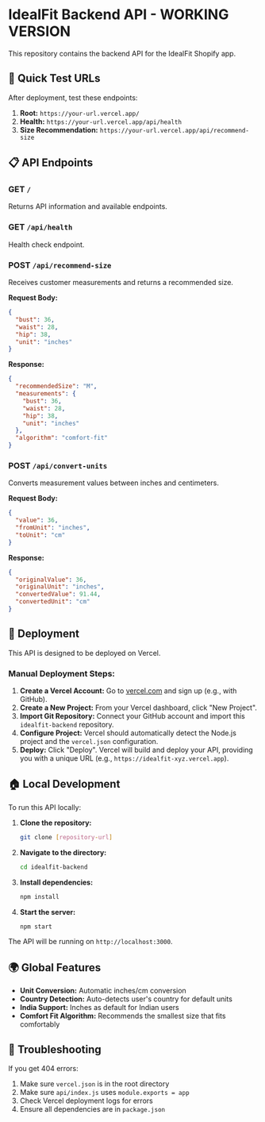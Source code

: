 # IdealFit Backend API - WORKING VERSION

This repository contains the backend API for the IdealFit Shopify app.

## 🚀 Quick Test URLs

After deployment, test these endpoints:

1. **Root:** `https://your-url.vercel.app/`
2. **Health:** `https://your-url.vercel.app/api/health`
3. **Size Recommendation:** `https://your-url.vercel.app/api/recommend-size`

## 📋 API Endpoints

### GET `/`
Returns API information and available endpoints.

### GET `/api/health`
Health check endpoint.

### POST `/api/recommend-size`
Receives customer measurements and returns a recommended size.

**Request Body:**
```json
{
  "bust": 36,
  "waist": 28,
  "hip": 38,
  "unit": "inches"
}
```

**Response:**
```json
{
  "recommendedSize": "M",
  "measurements": {
    "bust": 36,
    "waist": 28,
    "hip": 38,
    "unit": "inches"
  },
  "algorithm": "comfort-fit"
}
```

### POST `/api/convert-units`
Converts measurement values between inches and centimeters.

**Request Body:**
```json
{
  "value": 36,
  "fromUnit": "inches",
  "toUnit": "cm"
}
```

**Response:**
```json
{
  "originalValue": 36,
  "originalUnit": "inches",
  "convertedValue": 91.44,
  "convertedUnit": "cm"
}
```

## 🔧 Deployment

This API is designed to be deployed on Vercel.

### Manual Deployment Steps:

1. **Create a Vercel Account:** Go to [vercel.com](https://vercel.com) and sign up (e.g., with GitHub).
2. **Create a New Project:** From your Vercel dashboard, click "New Project".
3. **Import Git Repository:** Connect your GitHub account and import this `idealfit-backend` repository.
4. **Configure Project:** Vercel should automatically detect the Node.js project and the `vercel.json` configuration.
5. **Deploy:** Click "Deploy". Vercel will build and deploy your API, providing you with a unique URL (e.g., `https://idealfit-xyz.vercel.app`).

## 🏠 Local Development

To run this API locally:

1. **Clone the repository:**
   ```bash
   git clone [repository-url]
   ```

2. **Navigate to the directory:**
   ```bash
   cd idealfit-backend
   ```

3. **Install dependencies:**
   ```bash
   npm install
   ```

4. **Start the server:**
   ```bash
   npm start
   ```

The API will be running on `http://localhost:3000`.

## 🌍 Global Features

- **Unit Conversion:** Automatic inches/cm conversion
- **Country Detection:** Auto-detects user's country for default units
- **India Support:** Inches as default for Indian users
- **Comfort Fit Algorithm:** Recommends the smallest size that fits comfortably

## 🔧 Troubleshooting

If you get 404 errors:
1. Make sure `vercel.json` is in the root directory
2. Make sure `api/index.js` uses `module.exports = app`
3. Check Vercel deployment logs for errors
4. Ensure all dependencies are in `package.json`